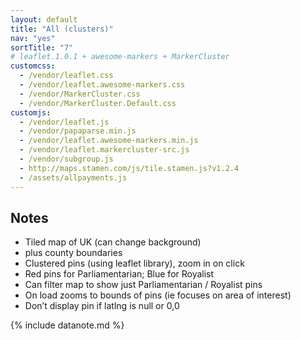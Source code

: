 ```yaml
---
layout: default
title: "All (clusters)"
nav: "yes"
sortTitle: "7"
# leaflet.1.0.1 + awesome-markers + MarkerCluster
customcss:
  - /vendor/leaflet.css
  - /vendor/leaflet.awesome-markers.css
  - /vendor/MarkerCluster.css
  - /vendor/MarkerCluster.Default.css
customjs:
  - /vendor/leaflet.js
  - /vendor/papaparse.min.js  
  - /vendor/leaflet.awesome-markers.min.js
  - /vendor/leaflet.markercluster-src.js
  - /vendor/subgroup.js
  - http://maps.stamen.com/js/tile.stamen.js?v1.2.4
  - /assets/allpayments.js
---
```


<div id="map" class="map leaflet"></div>

<div class="container" markdown="1">

Notes
-----
- Tiled map of UK (can change background)
- <i class="fas fa-exclamation-circle"></i> plus county boundaries
- Clustered pins (using leaflet library), zoom in on click
- Red pins for Parliamentarian; Blue for Royalist
- Can filter map to show just Parliamentarian / Royalist pins
- On load zooms to bounds of pins (ie focuses on area of interest)
- <i class="fas fa-exclamation-circle"></i> Don’t display pin if latlng is null or 0,0

{% include datanote.md %}

</div>
